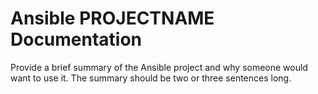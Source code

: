 # Ansible PROJECTNAME Documentation

Provide a brief summary of the Ansible project and why someone would want to use it.
The summary should be two or three sentences long.